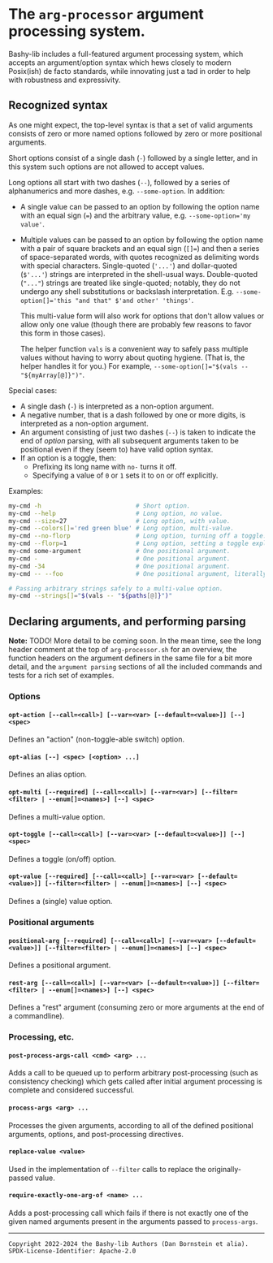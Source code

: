 The `arg-processor` argument processing system.
===============================================

Bashy-lib includes a full-featured argument processing system, which accepts an
argument/option syntax which hews closely to modern Posix(ish) de facto
standards, while innovating just a tad in order to help with robustness and
expressivity.

## Recognized syntax

As one might expect, the top-level syntax is that a set of valid arguments
consists of zero or more named options followed by zero or more positional
arguments.

Short options consist of a single dash (`-`) followed by a single letter, and in
this system such options are not allowed to accept values.

Long options all start with two dashes (`--`), followed by a series of
alphanumerics and more dashes, e.g. `--some-option`. In addition:

* A single value can be passed to an option by following the option name
  with an equal sign (`=`) and the arbitrary value, e.g. `--some-option='my
  value'`.

* Multiple values can be passed to an option by following the option name with
  a pair of square brackets and an equal sign (`[]=`) and then a series of
  space-separated words, with quotes recognized as delimiting words with
  special characters. Single-quoted (`'...'`) and dollar-quoted (`$'...'`)
  strings are interpreted in the shell-usual ways. Double-quoted (`"..."`)
  strings are treated like single-quoted; notably, they do not undergo any shell
  substitutions or backslash interpretation. E.g. `--some-option[]='this
  "and that" $'and other' 'things'`.

  This multi-value form will also work for options that don't allow values or
  allow only one value (though there are probably few reasons to favor this form
  in those cases).

  The helper function `vals` is a convenient way to safely pass multiple values
  without having to worry about quoting hygiene. (That is, the helper handles it
  for you.) For example, `--some-option[]="$(vals -- "${myArray[@]}")"`.

Special cases:
* A single dash (`-`) is interpreted as a non-option argument.
* A negative number, that is a dash followed by one or more digits, is
  interpreted as a non-option argument.
* An argument consisting of just two dashes (`--`) is taken to indicate the
  end of _option_ parsing, with all subsequent arguments taken to be positional
  even if they (seem to) have valid option syntax.
* If an option is a toggle, then:
  * Prefixing its long name with `no-` turns it off.
  * Specifying a value of `0` or `1` sets it to on or off explicitly.

Examples:

```bash
my-cmd -h                          # Short option.
my-cmd --help                      # Long option, no value.
my-cmd --size=27                   # Long option, with value.
my-cmd --colors[]='red green blue' # Long option, multi-value.
my-cmd --no-florp                  # Long option, turning off a toggle.
my-cmd --florp=1                   # Long option, setting a toggle explicitly.
my-cmd some-argument               # One positional argument.
my-cmd -                           # One positional argument.
my-cmd -34                         # One positional argument.
my-cmd -- --foo                    # One positional argument, literally `--foo`.

# Passing arbitrary strings safely to a multi-value option.
my-cmd --strings[]="$(vals -- "${paths[@]}")"
```

## Declaring arguments, and performing parsing

**Note:** TODO! More detail to be coming soon. In the mean time, see the long
header comment at the top of `arg-processor.sh` for an overview, the function
headers on the argument definers in the same file for a bit more detail, and the
`argument parsing` sections of all the included commands and tests for a rich
set of examples.

### Options

#### `opt-action [--call=<call>] [--var=<var> [--default=<value>]] [--] <spec>`

Defines an "action" (non-toggle-able switch) option.

#### `opt-alias [--] <spec> [<option> ...]`

Defines an alias option.

#### `opt-multi [--required] [--call=<call>] [--var=<var>] [--filter=<filter> | --enum[]=<names>] [--] <spec>`

Defines a multi-value option.

#### `opt-toggle [--call=<call>] [--var=<var> [--default=<value>]] [--] <spec>`

Defines a toggle (on/off) option.

#### `opt-value [--required] [--call=<call>] [--var=<var> [--default=<value>]] [--filter=<filter> | --enum[]=<names>] [--] <spec>`

Defines a (single) value option.

### Positional arguments

#### `positional-arg [--required] [--call=<call>] [--var=<var> [--default=<value>]] [--filter=<filter> | --enum[]=<names>] [--] <spec>`

Defines a positional argument.

#### `rest-arg [--call=<call>] [--var=<var> [--default=<value>]] [--filter=<filter> | --enum[]=<names>] [--] <spec>`

Defines a "rest" argument (consuming zero or more arguments at the end of a
commandline).

### Processing, etc.

#### `post-process-args-call <cmd> <arg> ...`

Adds a call to be queued up to perform arbitrary post-processing (such as
consistency checking) which gets called after initial argument processing is
complete and considered successful.

#### `process-args <arg> ...`

Processes the given arguments, according to all of the defined positional
arguments, options, and post-processing directives.

#### `replace-value <value>`

Used in the implementation of `--filter` calls to replace the originally-passed
value.

#### `require-exactly-one-arg-of <name> ...`

Adds a post-processing call which fails if there is not exactly one of the
given named arguments present in the arguments passed to `process-args`.

- - - - - - - - - -
```
Copyright 2022-2024 the Bashy-lib Authors (Dan Bornstein et alia).
SPDX-License-Identifier: Apache-2.0
```

